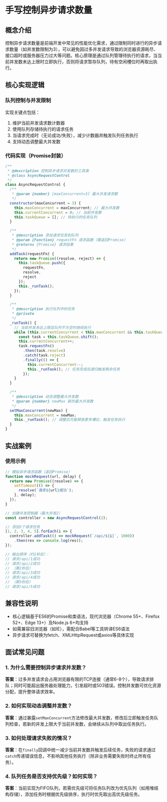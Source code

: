 # 手写控制异步请求数量

## 概念介绍

控制异步请求数量是前端开发中常见的性能优化需求，通过限制同时进行的异步请求数量（如并发数限制为3），可以避免因过多并发请求导致的浏览器资源耗尽、接口超时或服务器压力过大等问题。核心原理是通过队列管理待执行的请求，当当前并发数未达上限时立即执行，否则将请求暂存队列，待有空闲槽位时再取出执行。

## 核心实现逻辑

### 队列控制与并发限制

实现关键点包括：
1. 维护当前并发请求数计数器
2. 使用队列存储待执行的请求任务
3. 当请求完成时（无论成功/失败），减少计数器并触发队列任务执行
4. 支持动态调整最大并发数

### 代码实现（Promise封装）

```javascript
/**
 * @description 控制异步请求并发数的工具类
 * @class AsyncRequestControl
 */
class AsyncRequestControl {
  /**
   * @param {number} [maxConcurrent=3] 最大并发请求数
   */
  constructor(maxConcurrent = 3) {
    this.maxConcurrent = maxConcurrent; // 最大并发数
    this.currentConcurrent = 0; // 当前并发数
    this.taskQueue = []; // 待执行的任务队列
  }

  /**
   * @description 添加请求任务到队列
   * @param {Function} requestFn 请求函数（需返回Promise）
   * @returns {Promise} 请求结果
   */
  addTask(requestFn) {
    return new Promise((resolve, reject) => {
      this.taskQueue.push({
        requestFn,
        resolve,
        reject
      });
      this._runTask();
    });
  }

  /**
   * @description 执行队列中的任务
   * @private
   */
  _runTask() {
    // 当前并发未达上限且队列不为空时继续执行
    while (this.currentConcurrent < this.maxConcurrent && this.taskQueue.length > 0) {
      const task = this.taskQueue.shift();
      this.currentConcurrent++;
      task.requestFn()
        .then(task.resolve)
        .catch(task.reject)
        .finally(() => {
          this.currentConcurrent--;
          this._runTask(); // 任务完成后递归触发剩余任务
        });
    }
  }

  /**
   * @description 动态调整最大并发数
   * @param {number} newMax 新的最大并发数
   */
  setMaxConcurrent(newMax) {
    this.maxConcurrent = newMax;
    this._runTask(); // 调整后可能释放更多槽位，触发任务执行
  }
}
```

## 实战案例

### 使用示例

```javascript
// 模拟异步请求函数（返回Promise）
function mockRequest(url, delay) {
  return new Promise((resolve) => {
    setTimeout(() => {
      resolve(`请求${url}成功`);
    }, delay);
  });
}

// 创建并发控制器（最大并发2）
const controller = new AsyncRequestControl(2);

// 添加5个请求任务
[1, 2, 3, 4, 5].forEach(i => {
  controller.addTask(() => mockRequest(`/api/${i}`, 1000))
    .then(res => console.log(res));
});

// 输出顺序（约1秒后）：
// 请求/api/1成功
// 请求/api/2成功
// （第2秒后）
// 请求/api/3成功
// 请求/api/4成功
// （第3秒后）
// 请求/api/5成功
```

## 兼容性说明

- 核心逻辑基于ES6的Promise和类语法，现代浏览器（Chrome 55+、Firefox 52+、Edge 13+）及Node.js 6+均支持
- 如需兼容旧浏览器（如IE），需配合Babel等工具转译ES6语法
- 异步请求可替换为fetch、XMLHttpRequest或axios等具体实现

## 面试常见问题

### 1. 为什么需要控制异步请求并发数？
**答案**：过多并发请求会占用浏览器有限的TCP连接（通常6-8个），导致请求排队；同时可能超出服务器处理能力，引发超时或503错误。控制并发数可优化资源分配，提升整体请求效率。

### 2. 如何实现动态调整并发数？
**答案**：通过暴露`setMaxConcurrent`方法修改最大并发数，修改后立即触发任务队列检查，若新的并发上限大于当前并发数，会继续从队列中取出任务执行。

### 3. 如何处理请求失败的情况？
**答案**：在`finally`回调中统一减少当前并发数并触发后续任务，失败的请求通过`catch`传递错误信息，不影响其他任务执行（除非业务需要失败时终止所有任务）。

### 4. 队列任务是否支持优先级？如何实现？
**答案**：当前实现为FIFO队列，若需优先级可将任务队列改为优先队列（如用堆结构存储），添加任务时根据优先级排序，执行时优先取出高优先级任务。